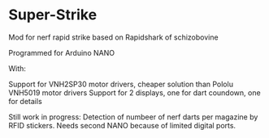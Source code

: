 # Super-Strike
Mod for nerf rapid strike based on Rapidshark of schizobovine

Programmed for Arduino NANO

With:

Support for VNH2SP30 motor drivers, cheaper solution than Pololu VNH5019 motor drivers
Support for 2 displays, one for dart coundown, one for details

Still work in progress: Detection of numbeer of nerf darts per magazine by RFID stickers. 
Needs second NANO because of limited digital ports.

